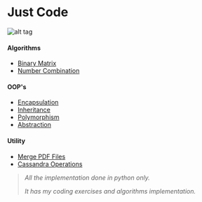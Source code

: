 Just Code
=========

![alt tag](https://www.python.org/static/community_logos/python-logo.png)

#### Algorithms

  - [Binary Matrix](https://github.com/yoku2010/just-code/blob/master/algorithms/binary_matrix.py)
  - [Number Combination](https://github.com/yoku2010/just-code/blob/master/algorithms/number_conbination.py)

#### OOP's
  - [Encapsulation](https://github.com/yoku2010/just-code/tree/master/oops)
  - [Inheritance](https://github.com/yoku2010/just-code/tree/master/oops)
  - [Polymorphism](https://github.com/yoku2010/just-code/tree/master/oops)
  - [Abstraction](https://github.com/yoku2010/just-code/tree/master/oops)

#### Utility
  - [Merge PDF Files](https://github.com/yoku2010/just-code/tree/master/utility/merge-pdf)
  - [Cassandra Operations](https://github.com/yoku2010/just-code/tree/master/utility/cassandra-operations)

> *All the implementation done in python only.*
>
> *It has my coding exercises and algorithms implementation.*
